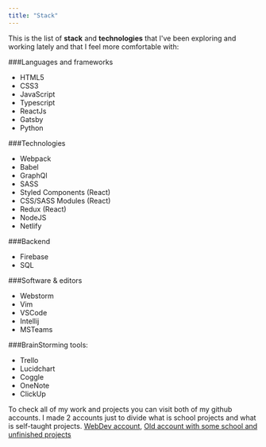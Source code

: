 ```yaml
---
title: "Stack"
---
```


This is the list of **stack** and **technologies** that I've been exploring and working lately and that I feel more comfortable with:

<!-- **Languages and frameworks** -->

###Languages and frameworks

- HTML5
- CSS3
- JavaScript
- Typescript
- ReactJs
- Gatsby
- Python

<!-- **Technologies** -->

###Technologies

- Webpack
- Babel
- GraphQl
- SASS
- Styled Components (React)
- CSS/SASS Modules (React)
- Redux (React)
- NodeJS
- Netlify

<!-- **Backend** -->

###Backend

- Firebase
- SQL

<!-- **Software & editors** -->

###Software & editors
- Webstorm
- Vim
- VSCode
- Intellij
- MSTeams

<!-- **BrainStorming tools:** -->

###BrainStorming tools:
- Trello
- Lucidchart
- Coggle
- OneNote
- ClickUp
	
	
To check all of my work and projects you can visit both of my github accounts. I made 2 accounts just to divide what is school projects and what is self-taught projects.
[WebDev account](https://github.com/BitInByte),
[Old account with some school and unfinished projects](https://github.com/JayFoxFoxy)
